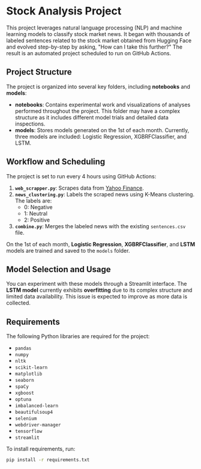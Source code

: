 # Stock Analysis Project

This project leverages natural language processing (NLP) and machine learning models to classify stock market news. It began with thousands of labeled sentences related to the stock market obtained from Hugging Face and evolved step-by-step by asking, "How can I take this further?" The result is an automated project scheduled to run on GitHub Actions.

## Project Structure

The project is organized into several key folders, including **notebooks** and **models**:
- **notebooks**: Contains experimental work and visualizations of analyses performed throughout the project. This folder may have a complex structure as it includes different model trials and detailed data inspections.
- **models**: Stores models generated on the 1st of each month. Currently, three models are included: Logistic Regression, XGBRFClassifier, and LSTM.

## Workflow and Scheduling

The project is set to run every 4 hours using GitHub Actions:
1. **`web_scrapper.py`**: Scrapes data from [Yahoo Finance](https://finance.yahoo.com/topic/stock-market-news/).
2. **`news_clustering.py`**: Labels the scraped news using K-Means clustering. The labels are:
   - 0: Negative
   - 1: Neutral
   - 2: Positive
3. **`combine.py`**: Merges the labeled news with the existing `sentences.csv` file.

On the 1st of each month, **Logistic Regression**, **XGBRFClassifier**, and **LSTM** models are trained and saved to the `models` folder.

## Model Selection and Usage

You can experiment with these models through a Streamlit interface. The **LSTM model** currently exhibits **overfitting** due to its complex structure and limited data availability. This issue is expected to improve as more data is collected.

## Requirements

The following Python libraries are required for the project:
- `pandas`
- `numpy`
- `nltk`
- `scikit-learn`
- `matplotlib`
- `seaborn`
- `spaCy`
- `xgboost`
- `optuna`
- `imbalanced-learn`
- `beautifulsoup4`
- `selenium`
- `webdriver-manager`
- `tensorflow`
- `streamlit`

To install requirements, run:
```bash
pip install -r requirements.txt

